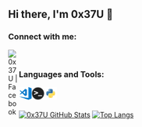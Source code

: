 ## Hi there, I'm 0x37U 👋
### Connect with me:
[<img align="left" alt="0x37U | Facebook" width="22px" src="https://image.flaticon.com/icons/png/512/145/145802.png" />][facebook]
<br/>
### Languages and Tools:
<img align="left" alt="Visual Studio Code" width="26px" src="https://raw.githubusercontent.com/github/explore/80688e429a7d4ef2fca1e82350fe8e3517d3494d/topics/visual-studio-code/visual-studio-code.png" />
<img align="left" alt="Terminal" width="26px" src="https://raw.githubusercontent.com/github/explore/80688e429a7d4ef2fca1e82350fe8e3517d3494d/topics/terminal/terminal.png" />
<img align="left" alt="Python" width="26px" src="https://raw.githubusercontent.com/github/explore/80688e429a7d4ef2fca1e82350fe8e3517d3494d/topics/python/python.png" />
<br/>
<br/>

[![0x37U GitHub Stats](https://github-readme-stats.vercel.app/api?username=0x37U&show_icons=true&hide_title=true&theme=dark)](https://github.com/0x37U)
[![Top Langs](https://github-readme-stats.vercel.app/api/top-langs/?username=0x37U&layout=compact&theme=dark)](https://github.com/0x37U)


[facebook]: https://www.facebook.com/Amr.v7
